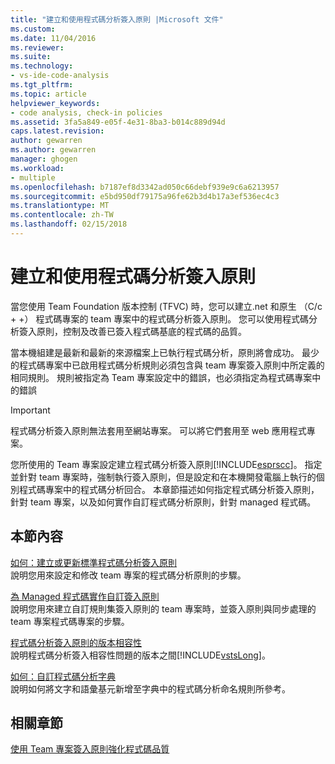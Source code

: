 ```yaml
---
title: "建立和使用程式碼分析簽入原則 |Microsoft 文件"
ms.custom: 
ms.date: 11/04/2016
ms.reviewer: 
ms.suite: 
ms.technology:
- vs-ide-code-analysis
ms.tgt_pltfrm: 
ms.topic: article
helpviewer_keywords:
- code analysis, check-in policies
ms.assetid: 3fa5a849-e05f-4e31-8ba3-b014c889d94d
caps.latest.revision: 
author: gewarren
ms.author: gewarren
manager: ghogen
ms.workload:
- multiple
ms.openlocfilehash: b7187ef8d3342ad050c66debf939e9c6a6213957
ms.sourcegitcommit: e5bd950df79175a96fe62b3d4b17a3ef536ec4c3
ms.translationtype: MT
ms.contentlocale: zh-TW
ms.lasthandoff: 02/15/2018
---
```

# <a name="creating-and-using-code-analysis-check-in-policies"></a>建立和使用程式碼分析簽入原則
當您使用 Team Foundation 版本控制 (TFVC) 時，您可以建立.net 和原生 （C/c + +） 程式碼專案的 team 專案中的程式碼分析簽入原則。 您可以使用程式碼分析簽入原則，控制及改善已簽入程式碼基底的程式碼的品質。  
  
 當本機組建是最新和最新的來源檔案上已執行程式碼分析，原則將會成功。 最少的程式碼專案中已啟用程式碼分析規則必須包含與 team 專案簽入原則中所定義的相同規則。 規則被指定為 Team 專案設定中的錯誤，也必須指定為程式碼專案中的錯誤  
  
> [!IMPORTANT]
>  程式碼分析簽入原則無法套用至網站專案。 可以將它們套用至 web 應用程式專案。  
  
 您所使用的 Team 專案設定建立程式碼分析簽入原則[!INCLUDE[esprscc](../code-quality/includes/esprscc_md.md)]。 指定並針對 team 專案時，強制執行簽入原則，但是設定和在本機開發電腦上執行的個別程式碼專案中的程式碼分析回合。 本章節描述如何指定程式碼分析簽入原則，針對 team 專案，以及如何實作自訂程式碼分析原則，針對 managed 程式碼。  
  
## <a name="in-this-section"></a>本節內容  
 [如何：建立或更新標準程式碼分析簽入原則](../code-quality/how-to-create-or-update-standard-code-analysis-check-in-policies.md)  
 說明您用來設定和修改 team 專案的程式碼分析原則的步驟。  
  
 [為 Managed 程式碼實作自訂簽入原則](../code-quality/implementing-custom-code-analysis-check-in-policies-for-managed-code.md)  
 說明您用來建立自訂規則集簽入原則的 team 專案時，並簽入原則與同步處理的 team 專案程式碼專案的步驟。  
  
 [程式碼分析簽入原則的版本相容性](../code-quality/version-compatibility-for-code-analysis-check-in-policies.md)  
 說明程式碼分析簽入相容性問題的版本之間[!INCLUDE[vstsLong](../code-quality/includes/vstslong_md.md)]。  
  
 [如何：自訂程式碼分析字典](../code-quality/how-to-customize-the-code-analysis-dictionary.md)  
 說明如何將文字和語彙基元新增至字典中的程式碼分析命名規則所參考。  
  
## <a name="related-sections"></a>相關章節  
 [使用 Team 專案簽入原則強化程式碼品質](../code-quality/enhancing-code-quality-with-team-project-check-in-policies.md)